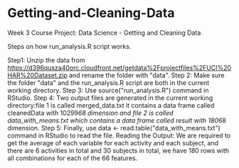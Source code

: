 # Getting-and-Cleaning-Data
Week 3 Course Project: Data Science - Getting and Cleaning Data 

Steps on how run_analysis.R script works.

Step1: Unzip the data from https://d396qusza40orc.cloudfront.net/getdata%2Fprojectfiles%2FUCI%20HAR%20Dataset.zip and rename the folder with "data".
Step 2: Make sure the folder "data" and the run_analysis.R script are both in the current working directory.
Step 3: Use source("run_analysis.R") command in RStudio.
Step 4: Two output files are generated in the current working directory:file 1 is called merged_data.txt it contains a data frame called cleanedData with 10299*68 dimension and file 2 is called data_with_means.txt which contains a data frame called result with 180*68 dimension.
Step 5: Finally, use data <- read.table("data_with_means.txt") command in RStudio to read the file. 
Reading the Output: We are required to get the average of each variable for each activity and each subject, and there are 6 activities in total and 30 subjects in total, we have 180 rows with all combinations for each of the 66 features.
